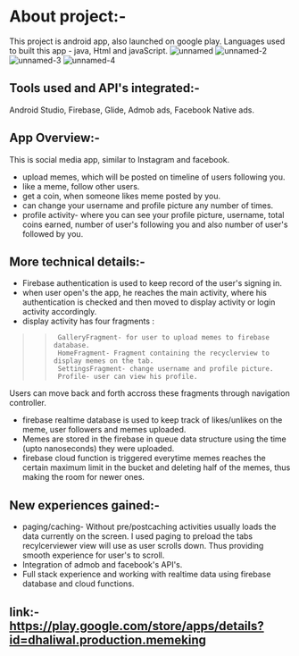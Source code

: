 # About project:- 
  This project is android app, also launched on google play. Languages used to built this app - java, Html and javaScript.
  ![unnamed](https://user-images.githubusercontent.com/62976859/97820606-b80afd00-1c63-11eb-9fd2-e3ce0736ad24.png)
  ![unnamed-2](https://user-images.githubusercontent.com/62976859/97820667-0f10d200-1c64-11eb-8c65-314d80caea09.png)
  ![unnamed-3](https://user-images.githubusercontent.com/62976859/97820677-1df78480-1c64-11eb-8905-c5a5586ebccc.png)
  ![unnamed-4](https://user-images.githubusercontent.com/62976859/97820685-2b147380-1c64-11eb-8d91-f926eb05a664.png)

## Tools used and API's integrated:-
  Android Studio, Firebase, Glide, Admob ads, Facebook Native ads.
  
## App Overview:-
 This is social media app, similar to Instagram and facebook.<br /> 
*  upload memes, which will be posted on timeline of users following you.
*  like a meme, follow other users.
*  get a coin, when someone likes meme posted by you.
*  can change your username and profile picture any number of times.
*  profile activity- where you can see your profile picture, username, total coins earned, number of user's following you and also number of user's followed by you.
  
## More technical details:- 
* Firebase authentication is used to keep record of the user's signing in. 
* when user open's the app, he reaches the main activity, where his authentication is checked and then moved to display activity or login activity accordingly.
* display activity has four fragments :
>>      GalleryFragment- for user to upload memes to firebase database.
>>      HomeFragment- Fragment containing the recyclerview to display memes on the tab.
>>      SettingsFragment- change username and profile picture.
>>      Profile- user can view his profile.
  Users can move back and forth accross these fragments through navigation controller.
* firebase realtime database is used to keep track of likes/unlikes on the meme, user followers and memes uploaded.
* Memes are stored in the firebase in queue data structure using the time (upto nanoseconds) they were uploaded.  
* firebase cloud function is triggered everytime memes reaches the certain maximum limit in the bucket and deleting half of the memes, thus making the room for        newer ones. 
   
## New experiences gained:-<br /> 
* paging/caching- Without pre/postcaching activities usually loads the data currently on the screen. I used paging to preload the tabs recylcerviewer view will       use as user scrolls down. Thus providing smooth experience for user's to scroll.
* Integration of admob and facebook's API's.
* Full stack experience and working with realtime data using firebase database and cloud functions.
  
 ## link:-  https://play.google.com/store/apps/details?id=dhaliwal.production.memeking
